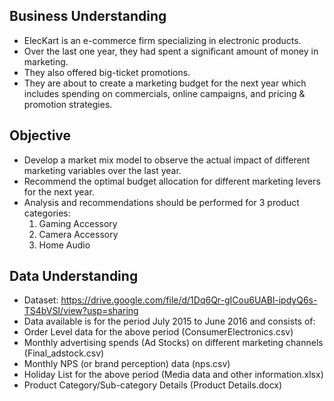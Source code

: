 ## Business Understanding
- ElecKart is an e-commerce firm specializing in electronic products. 
- Over the last one year, they had spent a significant amount of money in marketing.
- They also offered big-ticket promotions. 
- They are about to create a marketing budget for the next year which includes spending on commercials, online campaigns, and pricing & promotion strategies.

## Objective
- Develop a market mix model to observe the actual impact of different marketing variables over the last year.
- Recommend the optimal budget allocation for different marketing levers for the next year.
- Analysis and recommendations should be performed for 3 product categories:
    1. Gaming Accessory
    2. Camera Accessory
    3. Home Audio

## Data Understanding
- Dataset: https://drive.google.com/file/d/1Dq6Qr-gICou6UABl-ipdyQ6s-TS4bVSI/view?usp=sharing
- Data available is for the period July 2015 to June 2016 and consists of:
- Order Level data for the above period (ConsumerElectronics.csv)
- Monthly advertising spends (Ad Stocks) on different marketing channels (Final_adstock.csv)
- Monthly NPS (or brand perception) data (nps.csv)
- Holiday List for the above period (Media data and other information.xlsx)
- Product Category/Sub-category Details (Product Details.docx)
